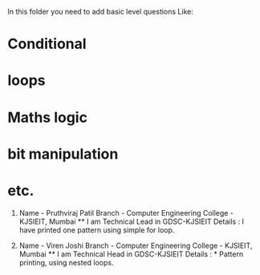 In this folder you need to add basic level questions Like:

# Conditional

# loops

# Maths logic

# bit manipulation

# etc.

1. Name - Pruthviraj Patil
   Branch - Computer Engineering
   College - KJSIEIT, Mumbai
   \*\* I am Technical Lead in GDSC-KJSIEIT
   Details : I have printed one pattern using simple for loop.
   
2. Name - Viren Joshi
   Branch - Computer Engineering
   College - KJSIEIT, Mumbai
   \*\* I am Technical Head in GDSC-KJSIEIT
   Details : * Pattern printing, using nested loops.
